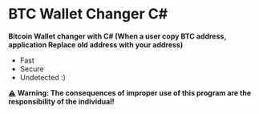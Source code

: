 
# BTC Wallet Changer C#
**Bitcoin Wallet changer with C# (When a user copy BTC address, application Replace old address with your address)**
- Fast
- Secure
- Undetected :)

[⚠️](https://emojipedia.org/warning/) **Warning: The consequences of improper use of this program are the responsibility of the individual!**
